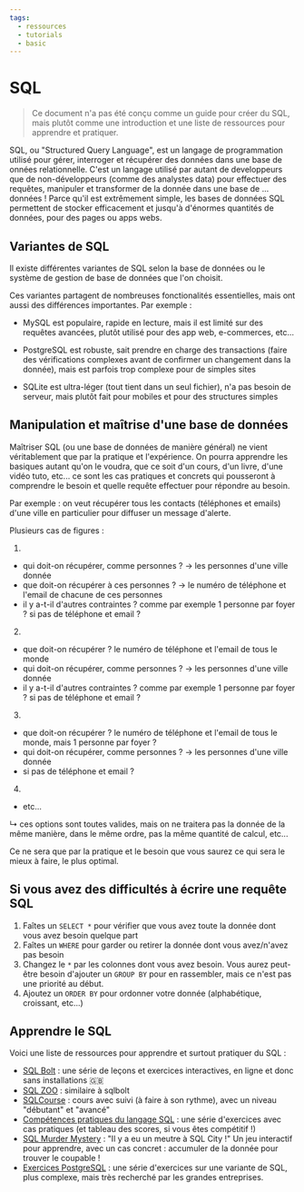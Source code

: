 ```yaml
---
tags:
  - ressources
  - tutorials
  - basic
---
```


# SQL

> Ce document n'a pas été conçu comme un guide pour créer du SQL, mais plutôt comme une introduction et une liste de ressources pour apprendre et pratiquer.

SQL, ou "Structured Query Language", est un langage de programmation utilisé pour gérer, interroger et récupérer des données dans une base de onnées relationnelle. C'est un langage utilisé par autant de developpeurs que de non-développeurs (comme des analystes data) pour effectuer des requêtes, manipuler et transformer de la donnée dans une base de ... données ! Parce qu'il est extrêmement simple, les bases de données SQL permettent de stocker efficacement et jusqu'à d'énormes quantités de données, pour des pages ou apps webs.

## Variantes de SQL

Il existe différentes variantes de SQL selon la base de données ou le système de gestion de base de données que l'on choisit.

Ces variantes partagent de nombreuses fonctionalités essentielles, mais ont aussi des différences importantes. Par exemple :

- MySQL est populaire, rapide en lecture, mais il est limité sur des requêtes avancées, plutôt utilisé pour des app web, e-commerces, etc...

- PostgreSQL est robuste, sait prendre en charge des transactions (faire des vérifications complexes avant de confirmer un changement dans la donnée), mais est parfois trop complexe pour de simples sites

- SQLite est ultra-léger (tout tient dans un seul fichier), n'a pas besoin de serveur, mais plutôt fait pour mobiles et pour des structures simples

## Manipulation et maîtrise d'une base de données

Maîtriser SQL (ou une base de données de manière général) ne vient véritablement que par la pratique et l'expérience. On pourra apprendre les basiques autant qu'on le voudra, que ce soit d'un cours, d'un livre, d'une vidéo tuto, etc... ce sont les cas pratiques et concrets qui pousseront à comprendre le besoin et quelle requête effectuer pour répondre au besoin.

Par exemple : on veut récupérer tous les contacts (téléphones et emails) d'une ville en particulier pour diffuser un message d'alerte.

Plusieurs cas de figures :

1.

- qui doit-on récupérer, comme personnes ? -> les personnes d'une ville donnée
- que doit-on récupérer à ces personnes ? -> le numéro de téléphone et l'email de chacune de ces personnes
- il y a-t-il d'autres contraintes ? comme par exemple 1 personne par foyer ? si pas de téléphone et email ?

2.

- que doit-on récupérer ? le numéro de téléphone et l'email de tous le monde
- qui doit-on récupérer, comme personnes ? -> les personnes d'une ville donnée
- il y a-t-il d'autres contraintes ? comme par exemple 1 personne par foyer ? si pas de téléphone et email ?

3.

- que doit-on récupérer ? le numéro de téléphone et l'email de tous le monde, mais 1 personne par foyer ?
- qui doit-on récupérer, comme personnes ? -> les personnes d'une ville donnée
- si pas de téléphone et email ?

4.

- etc...

↳ ces options sont toutes valides, mais on ne traitera pas la donnée de la même manière, dans le même ordre, pas la même quantité de calcul, etc...

Ce ne sera que par la pratique et le besoin que vous saurez ce qui sera le mieux à faire, le plus optimal.

## Si vous avez des difficultés à écrire une requête SQL

1. Faîtes un `SELECT *` pour vérifier que vous avez toute la donnée dont vous avez besoin quelque part
2. Faîtes un `WHERE` pour garder ou retirer la donnée dont vous avez/n'avez pas besoin
3. Changez le `*` par les colonnes dont vous avez besoin. Vous aurez peut-être besoin d'ajouter un `GROUP BY` pour en rassembler, mais ce n'est pas une priorité au début.
4. Ajoutez un `ORDER BY` pour ordonner votre donnée (alphabétique, croissant, etc...)

## Apprendre le SQL

Voici une liste de ressources pour apprendre et surtout pratiquer du SQL :

- [SQL Bolt](https://sqlbolt.com/) : une série de leçons et exercices interactives, en ligne et donc sans installations 🇬🇧
- [SQL ZOO](https://sqlzoo.net/wiki/SQL_Tutorial) : similaire à sqlbolt
- [SQLCourse](https://www.sqlcourse.com/) : cours avec suivi (à faire à son rythme), avec un niveau "débutant" et "avancé"
- [Compétences pratiques du langage SQL](https://www.sql-ex.ru/) : une série d'exercices avec cas pratiques (et tableau des scores, si vous êtes compétitif !)
- [SQL Murder Mystery](https://mystery.knightlab.com/) : "Il y a eu un meutre à SQL City !" Un jeu interactif pour apprendre, avec un cas concret : accumuler de la donnée pour trouver le coupable !
- [Exercices PostgreSQL](https://pgexercises.com/) : une série d'exercices sur une variante de SQL, plus complexe, mais très recherché par les grandes entreprises.
